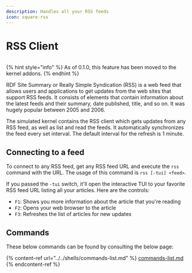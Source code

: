 ```yaml
---
description: Handles all your RSS feeds
icon: square-rss
---
```


# RSS Client

<figure><img src="https://github.com/Aptivi-Stable-Docs/nks-manual-0.1.0/blob/main/.gitbook/assets/005-rss.png" alt=""><figcaption></figcaption></figure>

{% hint style="info" %}
As of 0.1.0, this feature has been moved to the kernel addons.
{% endhint %}

RDF Site Summary or Really Simple Syndication (RSS) is a web feed that allows users and applications to get updates from the web sites that support RSS feeds. It consists of elements that contain information about the latest feeds and their summary, date published, title, and so on. It was hugely popular between 2005 and 2006.

The simulated kernel contains the RSS client which gets updates from any RSS feed, as well as list and read the feeds. It automatically synchronizes the feed every set interval. The default interval for the refresh is 1 minute.

## Connecting to a feed

To connect to any RSS feed, get any RSS feed URL and execute the `rss` command with the URL. The usage of this command is `rss [-tui] <feed>`.

If you passed the `-tui` switch, it'll open the interactive TUI to your favorite RSS feed URL listing all your articles. Here are the controls:

* `F1`: Shows you more information about the article that you're reading
* `F2`: Opens your web browser to the article
* `F3`: Refreshes the list of articles for new updates

## Commands

These below commands can be found by consulting the below page:

{% content-ref url="../../shells/commands-list.md" %}
[commands-list.md](../../shells/commands-list.md)
{% endcontent-ref %}

